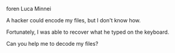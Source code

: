 foren
Luca Minnei

A hacker could encode my files, but I don't know how.

Fortunately, I was able to recover what he typed on the keyboard.

Can you help me to decode my files?
